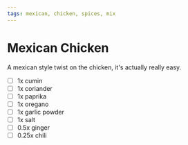 ```yaml
---
tags: mexican, chicken, spices, mix
---
```


# Mexican Chicken

A mexican style twist on the chicken, it's actually really easy. 

- [ ] 1x        cumin
- [ ] 1x        coriander
- [ ] 1x        paprika
- [ ] 1x        oregano
- [ ] 1x        garlic powder
- [ ] 1x        salt
- [ ] 0.5x      ginger
- [ ] 0.25x     chili
